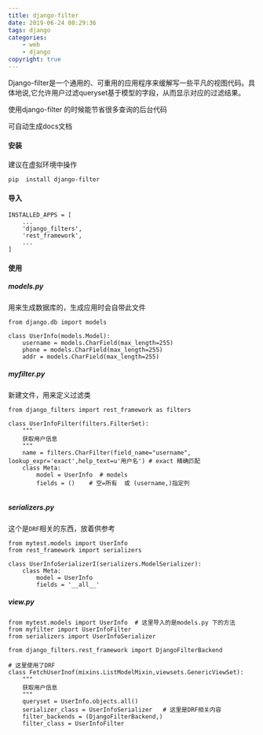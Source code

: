 ```yaml
---
title: django-filter
date: 2019-06-24 08:29:36
tags: django
categories:
    - web
    - django
copyright: true
---
```




Django-filter是一个通用的、可重用的应用程序来缓解写一些平凡的视图代码。具体地说,它允许用户过滤queryset基于模型的字段，从而显示对应的过滤结果。

使用django-filter 的时候能节省很多查询的后台代码

可自动生成docs文档

<!--more-->


#### 安装

建议在虚拟环境中操作

```
pip  install django-filter
```



#### 导入

```
INSTALLED_APPS = [
	...
	'django_filters',
	'rest_framework',
	...
]
```



#### 使用


##### models.py

用来生成数据库的，生成应用时会自带此文件

```
from django.db import models

class UserInfo(models.Model):
	username = models.CharField(max_length=255)
    phone = models.CharField(max_length=255)
    addr = models.CharField(max_length=255)
```



##### myfilter.py

新建文件，用来定义过滤类

```
from django_filters import rest_framework as filters

class UserInfoFilter(filters.FilterSet):
    """
    获取用户信息
    """
    name = filters.CharFilter(field_name="username", lookup_expr='exact',help_text=u'用户名') # exact 精确匹配
    class Meta:
        model = UserInfo  # models
        fields = ()    # 空=所有  或 (username,)指定列
        
```



##### serializers.py

这个是`DRF`相关的东西，放着供参考

```
from mytest.models import UserInfo
from rest_framework import serializers

class UserInfoSerializerI(serializers.ModelSerializer):
    class Meta:
        model = UserInfo
        fields = '__all__'
```



##### view.py

```
from mytest.models import UserInfo  # 这里导入的是models.py 下的方法
from myfilter import UserInfoFilter
from serializers import UserInfoSerializer

from django_filters.rest_framework import DjangoFilterBackend

# 这里使用了DRF
class FetchUserInof(mixins.ListModelMixin,viewsets.GenericViewSet):
    """
    获取用户信息
    """
    queryset = UserInfo.objects.all()
    serializer_class = UserInfoSerializer   # 这里是DRF相关内容
    filter_backends = (DjangoFilterBackend,)
    filter_class = UserInfoFilter
```

